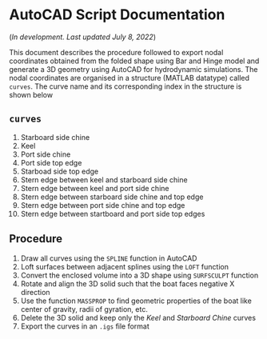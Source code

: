 # AutoCAD Script Documentation

(*In development. Last updated July 8, 2022*)

This document describes the procedure followed to export nodal coordinates obtained from the folded shape using Bar and Hinge model and generate a 3D geometry using AutoCAD for hydrodynamic simulations. The nodal coordinates are organised in a structure (MATLAB datatype) called ``curves``. The curve name and its corresponding index in the structure is shown below

## ``curves``

1. Starboard side chine
2. Keel
3. Port side chine
4. Port side top edge
5. Starboad side top edge
6. Stern edge between keel and starboard side chine
7. Stern edge between keel and port side chine
8. Stern edge between starboard side chine and top edge
9. Stern edge between port side chine and top edge
10. Stern edge between startboard and port side top edges

## Procedure

1. Draw all curves using the ``SPLINE`` function in AutoCAD
2. Loft surfaces between adjacent splines using the ``LOFT`` function
3. Convert the enclosed volume into a 3D shape using ``SURFSCULPT`` function
4. Rotate and align the 3D solid such that the boat faces negative X direction
5. Use the function ``MASSPROP`` to find geometric properties of the boat like center of gravity, radii of gyration, etc.
6. Delete the 3D solid and keep only the *Keel* and *Starboard Chine* curves
7. Export the curves in an ``.igs`` file format
